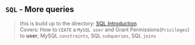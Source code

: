 ## `SQL` - More queries

> this is build up to the directory: [SQL Introduction](../0x0D-SQL_introduction)  
> Covers: How to `CEATE` a `MySQL user` and Grant Permissions(`Privileges`) to **user**, MySQL `constraints`, SQL `subqueries`, SQL `joins`
